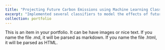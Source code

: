 ```yaml
---
title: "Projecting Future Carbon Emissions using Machine Learning Classifiers"
excerpt: "Implemented several classifiers to model the effects of future changes in U.S. light-duty vehicles on carbon emission levels<br/><img src='/images/aiml.jpeg' width="500" height="300">"
collection: portfolio
---
```


This is an item in your portfolio. It can be have images or nice text. If you name the file .md, it will be parsed as markdown. If you name the file .html, it will be parsed as HTML. 